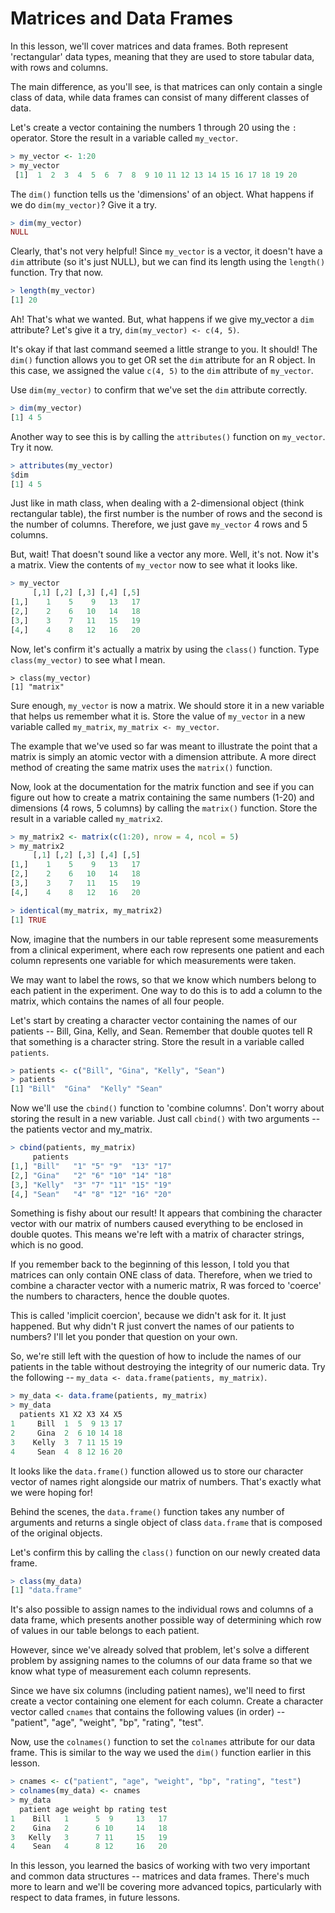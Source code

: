 # Matrices and Data Frames

In this lesson, we'll cover matrices and data frames. Both represent 'rectangular' data types, meaning that they are used to store tabular data, with rows and columns.

The main difference, as you'll see, is that matrices can only contain a single class of data, while data frames can consist of many different classes of data.

Let's create a vector containing the numbers 1 through 20 using the `:` operator. Store the result in a variable called `my_vector`.

```R
> my_vector <- 1:20
> my_vector
 [1]  1  2  3  4  5  6  7  8  9 10 11 12 13 14 15 16 17 18 19 20
```

The `dim()` function tells us the 'dimensions' of an object. What happens if we do `dim(my_vector)`? Give it a try.

```R
> dim(my_vector)
NULL
```

Clearly, that's not very helpful! Since `my_vector` is a vector, it doesn't have a `dim` attribute (so it's just NULL), but we can find its length using the `length()` function. Try that now.

```R
> length(my_vector)
[1] 20
```

Ah! That's what we wanted. But, what happens if we give my_vector a `dim` attribute? Let's give it a try, `dim(my_vector) <- c(4, 5)`.

It's okay if that last command seemed a little strange to you. It should! The `dim()` function allows you to get OR set the `dim` attribute for an R object. In this case, we assigned the value `c(4, 5)` to the `dim` attribute of `my_vector`.

Use `dim(my_vector)` to confirm that we've set the `dim` attribute correctly.

```R
> dim(my_vector)
[1] 4 5
```

Another way to see this is by calling the `attributes()` function on `my_vector`. Try it now.

```R
> attributes(my_vector)
$dim
[1] 4 5
```

Just like in math class, when dealing with a 2-dimensional object (think rectangular table), the first number is the number of rows and the second is the number of columns. Therefore, we just gave `my_vector` 4 rows and 5 columns.

But, wait! That doesn't sound like a vector any more. Well, it's not. Now it's a matrix. View the contents of `my_vector` now to see what it looks like.

```R
> my_vector
     [,1] [,2] [,3] [,4] [,5]
[1,]    1    5    9   13   17
[2,]    2    6   10   14   18
[3,]    3    7   11   15   19
[4,]    4    8   12   16   20
```

Now, let's confirm it's actually a matrix by using the `class()` function. Type `class(my_vector)` to see what I mean.

```
> class(my_vector)
[1] "matrix"
```

Sure enough, `my_vector` is now a matrix. We should store it in a new variable that helps us remember what it is. Store the value of `my_vector` in a new variable called `my_matrix`, `my_matrix <- my_vector`.

The example that we've used so far was meant to illustrate the point that a matrix is simply an atomic vector with a dimension attribute. A more direct method of creating the same matrix uses the `matrix()` function.

Now, look at the documentation for the matrix function and see if you can figure out how to create a matrix containing the same numbers (1-20) and dimensions (4 rows, 5 columns) by calling the `matrix()` function. Store the result in a variable called `my_matrix2`.

```R
> my_matrix2 <- matrix(c(1:20), nrow = 4, ncol = 5)
> my_matrix2
     [,1] [,2] [,3] [,4] [,5]
[1,]    1    5    9   13   17
[2,]    2    6   10   14   18
[3,]    3    7   11   15   19
[4,]    4    8   12   16   20

> identical(my_matrix, my_matrix2)
[1] TRUE
```

Now, imagine that the numbers in our table represent some measurements from a clinical experiment, where each row represents one patient and each column represents one variable for which measurements were taken.

We may want to label the rows, so that we know which numbers belong to each patient in the experiment. One way to do this is to add a column to the matrix, which contains the names of all four people.

Let's start by creating a character vector containing the names of our patients -- Bill, Gina, Kelly, and  Sean. Remember that double quotes tell R that something is a character string. Store the result in a variable called `patients`.

```R
> patients <- c("Bill", "Gina", "Kelly", "Sean")
> patients
[1] "Bill"  "Gina"  "Kelly" "Sean"
```

Now we'll use the `cbind()` function to 'combine columns'. Don't worry about storing the result in a new variable. Just call `cbind()` with two arguments -- the patients vector and my_matrix.

```R
> cbind(patients, my_matrix)
     patients
[1,] "Bill"   "1" "5" "9"  "13" "17"
[2,] "Gina"   "2" "6" "10" "14" "18"
[3,] "Kelly"  "3" "7" "11" "15" "19"
[4,] "Sean"   "4" "8" "12" "16" "20"
```

Something is fishy about our result! It appears that combining the character vector with our matrix of numbers caused everything to be enclosed in double quotes. This means we're left with a matrix of character strings, which is no good.

If you remember back to the beginning of this lesson, I told you that matrices can only contain ONE class of data. Therefore, when we tried to combine a character vector with a numeric matrix, R was forced to 'coerce' the numbers to characters, hence the double quotes.

This is called 'implicit coercion', because we didn't ask for it. It just happened. But why didn't R just convert the names of our patients to numbers? I'll let you ponder that question on your own.

So, we're still left with the question of how to include the names of our patients in the table without destroying the integrity of our numeric data. Try the following -- `my_data <- data.frame(patients, my_matrix)`.

```R
> my_data <- data.frame(patients, my_matrix)
> my_data
  patients X1 X2 X3 X4 X5
1     Bill  1  5  9 13 17
2     Gina  2  6 10 14 18
3    Kelly  3  7 11 15 19
4     Sean  4  8 12 16 20
```

It looks like the  `data.frame()` function allowed us to store our character vector of names right alongside our matrix of numbers. That's exactly what we were hoping for!

Behind the scenes, the `data.frame()` function takes any number of arguments and returns a single object of class `data.frame` that is composed of the original objects.

Let's confirm this by calling the `class()` function on our newly created data frame.

```R
> class(my_data)
[1] "data.frame"
```

It's also possible to assign names to the individual rows and columns of a data frame, which presents another possible way of determining which row of values in our table belongs to each patient.

However, since we've already solved that problem, let's solve a different problem by assigning names to the columns of our data frame so that we know what type of measurement each column represents.

Since we have six columns (including patient names), we'll need to first create a vector containing one element for each column. Create a character vector called `cnames` that contains the following values (in order) -- "patient", "age", "weight", "bp", "rating", "test".

Now, use the `colnames()` function to set the `colnames` attribute for our data frame. This is similar to the way we used the `dim()` function earlier in this lesson.

```R
> cnames <- c("patient", "age", "weight", "bp", "rating", "test")
> colnames(my_data) <- cnames
> my_data
  patient age weight bp rating test
1    Bill   1      5  9     13   17
2    Gina   2      6 10     14   18
3   Kelly   3      7 11     15   19
4    Sean   4      8 12     16   20
```

In this lesson, you learned the basics of working with two very important and common data structures -- matrices and data frames. There's much more to learn and we'll be covering more advanced topics, particularly with respect to data frames, in future lessons.
